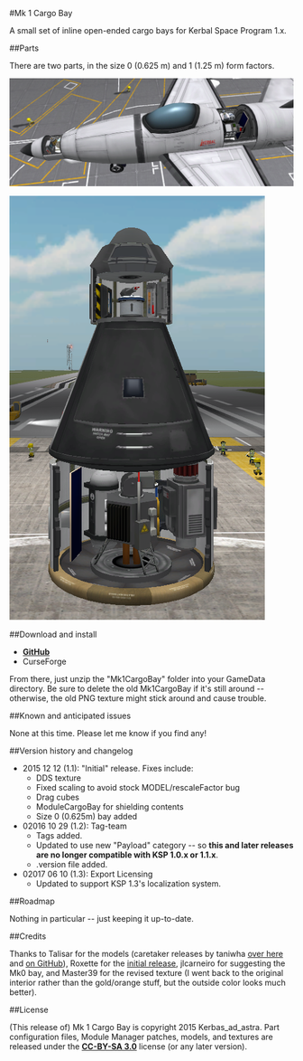 #Mk 1 Cargo Bay

A small set of inline open-ended cargo bays for Kerbal Space Program 1.x.

##Parts

There are two parts, in the size 0 (0.625 m) and 1 (1.25 m) form factors.

![As used in planes](https://raw.githubusercontent.com/Kerbas-ad-astra/Mk1CargoBay/master/horizontal_stack.png)

![As used in rockets](https://raw.githubusercontent.com/Kerbas-ad-astra/Mk1CargoBay/master/vertical_stack.png)

##Download and install

* [**GitHub**](https://github.com/Kerbas-ad-astra/Mk1CargoBay/releases)
* CurseForge

From there, just unzip the "Mk1CargoBay" folder into your GameData directory.  Be sure to delete the old Mk1CargoBay if it's still around -- otherwise, the old PNG texture might stick around and cause trouble.

##Known and anticipated issues

None at this time.  Please let me know if you find any!

##Version history and changelog

* 2015 12 12 (1.1): "Initial" release.  Fixes include:
	* DDS texture
	* Fixed scaling to avoid stock MODEL/rescaleFactor bug
	* Drag cubes
	* ModuleCargoBay for shielding contents
	* Size 0 (0.625m) bay added
* 02016 10 29 (1.2): Tag-team
	* Tags added.
	* Updated to use new "Payload" category -- so **this and later releases are no longer compatible with KSP 1.0.x or 1.1.x**.
	* .version file added.
* 02017 06 10 (1.3): Export Licensing
	* Updated to support KSP 1.3's localization system.

##Roadmap

Nothing in particular -- just keeping it up-to-date.

##Credits

Thanks to Talisar for the models (caretaker releases by taniwha [over here](http://forum.kerbalspaceprogram.com/index.php?/topic/116849-104-talisar-parts-v100/) and [on GitHub](https://github.com/taniwha-qf/TalisarParts)), Roxette for the [initial release](http://forum.kerbalspaceprogram.com/index.php?/topic/104523-090-mk1-cargo-bay/), jlcarneiro for suggesting the Mk0 bay, and Master39 for the revised texture (I went back to the original interior rather than the gold/orange stuff, but the outside color looks much better).

##License

(This release of) Mk 1 Cargo Bay is copyright 2015 Kerbas_ad_astra.  Part configuration files, Module Manager patches, models, and textures are released under the [**CC-BY-SA 3.0**](http://creativecommons.org/licenses/by-sa/3.0/) license (or any later version).
